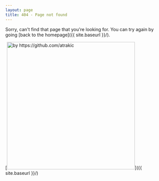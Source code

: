 ```yaml
---
layout: page
title: 404 - Page not found
---
```


Sorry, can't find that page that you're looking for. You can try again by going [back to the homepage]({{ site.baseurl }}/).

[<img src="{{ site.baseurl }}/images/404.jpg" alt="by https://github.com/atrakic" style="width: 400px;"/>]({{ site.baseurl }}/)
